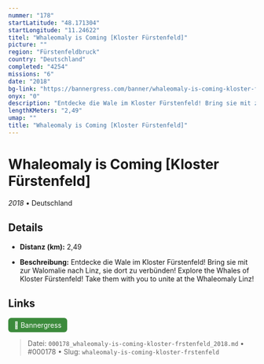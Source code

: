 ```yaml
---
nummer: "178"
startLatitude: "48.171304"
startLongitude: "11.24622"
titel: "Whaleomaly is Coming [Kloster Fürstenfeld]"
picture: ""
region: "Fürstenfeldbruck"
country: "Deutschland"
completed: "4254"
missions: "6"
date: "2018"
bg-link: "https://bannergress.com/banner/whaleomaly-is-coming-kloster-f%C3%BCrstenfeld-4826"
onyx: "0"
description: "Entdecke die Wale im Kloster Fürstenfeld! Bring sie mit zur Walomalie nach Linz, sie dort zu verbünden!\nExplore the Whales of Kloster Fürstenfeld! Take them with you to unite at the Whaleomaly Linz!"
lengthKMeters: "2,49"
umap: ""
title: "Whaleomaly is Coming [Kloster Fürstenfeld]"
---
```

# Whaleomaly is Coming [Kloster Fürstenfeld]

*2018* • Deutschland



## Details
- **Distanz (km):** 2,49



- **Beschreibung:** Entdecke die Wale im Kloster Fürstenfeld! Bring sie mit zur Walomalie nach Linz, sie dort zu verbünden!
Explore the Whales of Kloster Fürstenfeld! Take them with you to unite at the Whaleomaly Linz!


## Links
<div style="margin-top: 0.5em;">
<a href="https://bannergress.com/banner/whaleomaly-is-coming-kloster-f%C3%BCrstenfeld-4826" target="_blank" style="display:inline-block;margin-right:8px;padding:6px 12px;background-color:#3c8b3c;color:white;text-decoration:none;border-radius:6px;">🔗 Bannergress</a>

</div>


> Datei: `000178_whaleomaly-is-coming-kloster-frstenfeld_2018.md` • #000178 • Slug: `whaleomaly-is-coming-kloster-frstenfeld`

